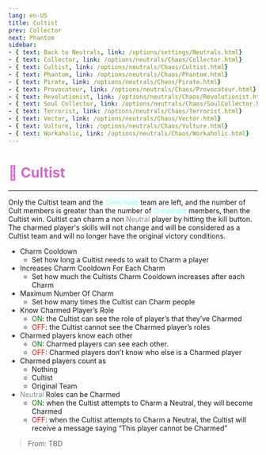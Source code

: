 ```yaml
---
lang: en-US
title: Cultist
prev: Collector
next: Phantom
sidebar:
- { text: Back to Neutrals, link: /options/settings/Neutrals.html}
- { text: Collector, link: /options/neutrals/Chaos/Collector.html}
- { text: Cultist, link: /options/neutrals/Chaos/Cultist.html}
- { text: Phantom, link: /options/neutrals/Chaos/Phantom.html}
- { text: Pirate, link: /options/neutrals/Chaos/Pirate.html}
- { text: Provocateur, link: /options/neutrals/Chaos/Provocateur.html}
- { text: Revolutionist, link: /options/neutrals/Chaos/Revolutionist.html}
- { text: Soul Collector, link: /options/neutrals/Chaos/SoulCollector.html}
- { text: Terrorist, link: /options/neutrals/Chaos/Terrorist.html}
- { text: Vector, link: /options/neutrals/Chaos/Vector.html}
- { text: Vulture, link: /options/neutrals/Chaos/Vulture.html}
- { text: Workaholic, link: /options/neutrals/Chaos/Workaholic.html}
---
```


# <font color="#cf6acd">🦹 <b>Cultist</b></font> <Badge text="Chaos" type="tip" vertical="middle"/>
---

Only the Cultist team and the <font color=#8cffff>Crewmate</font> team are left, and the number of Cult members is greater than the number of <font color=#8cffff>Crewmate</font> members, then the Cultist win. Cultist can charm a non <font color=#7f8c8d>Neutral</font> player by hitting the kill button. The charmed player's skills will not change and will be considered as a Cultist team and will no longer have the original victory conditions.
* Charm Cooldown
  * Set how long a Cultist needs to wait to Charm a player
* Increases Charm Cooldown For Each Charm
  * Set how much the Cultists Charm Cooldown increases after each Charm
* Maximum Number Of Charm
  * Set how many times the Cultist can Charm people
* Know Charmed Player’s Role
  * <font color=green>ON</font>: the Cultist can see the role of player’s that they’ve Charmed
  * <font color=red>OFF</font>: the Cultist cannot see the Charmed player’s roles
* Charmed players know each other
  * <font color=green>ON</font>: Charmed players can see each other. 
  * <font color=red>OFF</font>: Charmed players don’t know who else is a Charmed player
* Charmed players count as
  * Nothing
  * Cultist
  * Original Team
* <font color=#7f8c8d>Neutral</font> Roles can be Charmed
  * <font color=green>ON</font>: when the Cultist attempts to Charm a Neutral, they will become Charmed
  * <font color=red>OFF</font>: when the Cultist attempts to Charm a Neutral, the Cultist will receive a message saying “This player cannot be Charmed”

> From: TBD